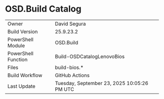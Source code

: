 ﻿# OSD.Build Catalog

| | |
|-|-|
| Owner | David Segura |
| Build Version | 25.9.23.2 |
| PowerShell Module | OSD.Build |
| PowerShell Function | Build-OSDCatalogLenovoBios |
| Files | build-bios.* |
| Build Workflow | GitHub Actions |
| Last Update | Tuesday, September 23, 2025 10:05:26 PM UTC |
